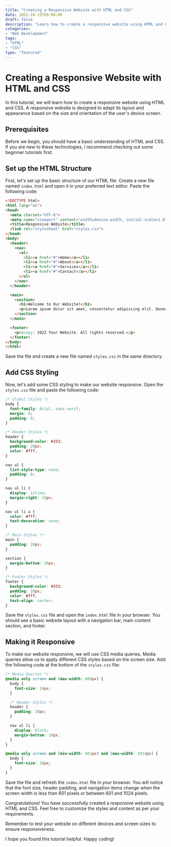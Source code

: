 ```yaml
--- 
title: "Creating a Responsive Website with HTML and CSS" 
date: 2022-10-15T09:00:00 
draft: false 
description: "Learn how to create a responsive website using HTML and CSS" 
categories: 
- "Web Development" 
tags: 
- "HTML" 
- "CSS" 
type: "featured" 
--- 
```


# Creating a Responsive Website with HTML and CSS

In this tutorial, we will learn how to create a responsive website using HTML and CSS. A responsive website is designed to adapt its layout and appearance based on the size and orientation of the user's device screen. 

## Prerequisites

Before we begin, you should have a basic understanding of HTML and CSS. If you are new to these technologies, I recommend checking out some beginner tutorials first.

## Set up the HTML Structure

First, let's set up the basic structure of our HTML file. Create a new file named `index.html` and open it in your preferred text editor. Paste the following code:

```html
<!DOCTYPE html>
<html lang="en">
<head>
  <meta charset="UTF-8">
  <meta name="viewport" content="width=device-width, initial-scale=1.0">
  <title>Responsive Website</title>
  <link rel="stylesheet" href="styles.css">
</head>
<body>
  <header>
    <nav>
      <ul>
        <li><a href="#">Home</a></li>
        <li><a href="#">About</a></li>
        <li><a href="#">Services</a></li>
        <li><a href="#">Contact</a></li>
      </ul>
    </nav>
  </header>

  <main>
    <section>
      <h1>Welcome to Our Website!</h1>
      <p>Lorem ipsum dolor sit amet, consectetur adipiscing elit. Donec ultricies pulvinar ex, a ultrices orci ultrices vel.</p>
    </section>
  </main>

  <footer>
    <p>&copy; 2022 Your Website. All rights reserved.</p>
  </footer>
</body>
</html>
```

Save the file and create a new file named `styles.css` in the same directory.

## Add CSS Styling

Now, let's add some CSS styling to make our website responsive. Open the `styles.css` file and paste the following code:

```css
/* Global Styles */
body {
  font-family: Arial, sans-serif;
  margin: 0;
  padding: 0;
}

/* Header Styles */
header {
  background-color: #333;
  padding: 20px;
  color: #fff;
}

nav ul {
  list-style-type: none;
  padding: 0;
}

nav ul li {
  display: inline;
  margin-right: 10px;
}

nav ul li a {
  color: #fff;
  text-decoration: none;
}

/* Main Styles */
main {
  padding: 20px;
}

section {
  margin-bottom: 20px;
}

/* Footer Styles */
footer {
  background-color: #333;
  padding: 10px;
  color: #fff;
  text-align: center;
}
```

Save the `styles.css` file and open the `index.html` file in your browser. You should see a basic website layout with a navigation bar, main content section, and footer.

## Making it Responsive

To make our website responsive, we will use CSS media queries. Media queries allow us to apply different CSS styles based on the screen size. Add the following code at the bottom of the `styles.css` file:

```css
/* Media Queries */
@media only screen and (max-width: 600px) {
  body {
    font-size: 14px;
  }

  /* Header Styles */
  header {
    padding: 10px;
  }

  nav ul li {
    display: block;
    margin-bottom: 10px;
  }
}

@media only screen and (min-width: 601px) and (max-width: 1024px) {
  body {
    font-size: 16px;
  }
}
```

Save the file and refresh the `index.html` file in your browser. You will notice that the font size, header padding, and navigation items change when the screen width is less than 601 pixels or between 601 and 1024 pixels.

Congratulations! You have successfully created a responsive website using HTML and CSS. Feel free to customize the styles and content as per your requirements.

Remember to test your website on different devices and screen sizes to ensure responsiveness.

I hope you found this tutorial helpful. Happy coding!
